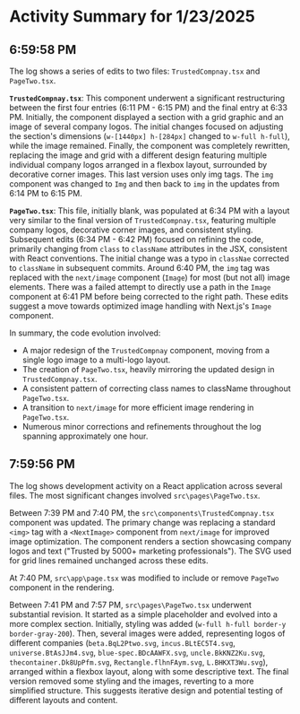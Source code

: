 # Activity Summary for 1/23/2025

## 6:59:58 PM
The log shows a series of edits to two files: `TrustedCompnay.tsx` and `PageTwo.tsx`.

**`TrustedCompnay.tsx`**: This component underwent a significant restructuring between the first four entries (6:11 PM - 6:15 PM) and the final entry at 6:33 PM.  Initially, the component displayed a section with a grid graphic and an image of several company logos. The initial changes focused on adjusting the section's dimensions (`w-[1440px] h-[284px]` changed to `w-full h-full`), while the image remained.  Finally, the component was completely rewritten, replacing the image and grid with a different design featuring multiple individual company logos arranged in a flexbox layout, surrounded by decorative corner images.  This last version uses only img tags. The `img` component was changed to `Img` and then back to `img` in the updates from 6:14 PM to 6:15 PM.


**`PageTwo.tsx`**: This file, initially blank,  was populated at 6:34 PM  with a layout very similar to the final version of `TrustedCompnay.tsx`, featuring multiple company logos, decorative corner images, and consistent styling.  Subsequent edits (6:34 PM - 6:42 PM) focused on refining the code, primarily changing from `class` to `className` attributes in the JSX, consistent with React conventions. The initial change was a typo in `classNae` corrected to `className` in subsequent commits.  Around 6:40 PM, the `img` tag was replaced with the `next/image` component (`Image`) for most (but not all) image elements. There was a failed attempt to directly use a path in the `Image` component at 6:41 PM before being corrected to the right path.  These edits suggest a move towards optimized image handling with Next.js's `Image` component.

In summary, the code evolution involved:

*   A major redesign of the `TrustedCompnay` component, moving from a single logo image to a multi-logo layout.
*   The creation of `PageTwo.tsx`, heavily mirroring the updated design in `TrustedCompnay.tsx`.
*   A consistent pattern of correcting class names to className throughout `PageTwo.tsx`.
*   A transition to `next/image` for more efficient image rendering in `PageTwo.tsx`.
*   Numerous minor corrections and refinements throughout the log spanning approximately one hour.


## 7:59:56 PM
The log shows development activity on a React application across several files.  The most significant changes involved `src\pages\PageTwo.tsx`.

Between 7:39 PM and 7:40 PM, the `src\components\TrustedCompnay.tsx` component was updated.  The primary change was replacing a standard `<img>` tag with a `<NextImage>` component from `next/image` for improved image optimization.  The component renders a section showcasing company logos and text ("Trusted by 5000+ marketing professionals").  The SVG used for grid lines remained unchanged across these edits.

At 7:40 PM, `src\app\page.tsx` was modified to include or remove `PageTwo` component in the rendering.

Between 7:41 PM and 7:57 PM, `src\pages\PageTwo.tsx` underwent substantial revision. It started as a simple placeholder and evolved into a more complex section.  Initially, styling was added (`w-full h-full border-y border-gray-200`). Then, several images were added, representing logos of different companies (`beta.BqL2Ptwo.svg`, `incus.BLtEC5T4.svg`, `universe.BtAsJJm4.svg`, `blue-spec.BDcAAWFX.svg`, `uncle.BkKNZ2Ku.svg`, `thecontainer.Dk8UpPfm.svg`, `Rectangle.flhnFAym.svg`, `L.BHKXT3Wu.svg`), arranged within a flexbox layout, along with some descriptive text.  The final version removed some styling and the images, reverting to a more simplified structure.  This suggests iterative design and potential testing of different layouts and content.
